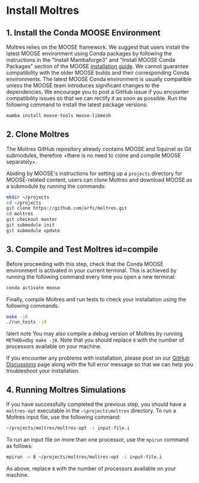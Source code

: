 # Install Moltres

## 1. Install the Conda MOOSE Environment

Moltres relies on the MOOSE framework. We suggest that users install the latest MOOSE environment
using Conda packages by following the instructions in the "Install Mambaforge3" and "Install MOOSE
Conda Packages" section of the MOOSE
[installation guide](https://mooseframework.inl.gov/getting_started/installation/conda.html).
We cannot guarantee compatibility with the older MOOSE builds and their corresponding Conda
environments. The latest MOOSE Conda environment is usually compatible unless the MOOSE team
introduces significant changes to the dependencies. We encourage you to post a GitHub issue if you
encounter compatibility issues so that we can rectify it as soon as possible. Run the following
command to install the latest package versions:

```bash
mamba install moose-tools moose-libmesh
```

## 2. Clone Moltres

The Moltres GitHub repository already contains MOOSE and Squirrel as Git submodules, therefore
+there is no need to clone and compile MOOSE separately+. 

Abiding by MOOSE's instructions for setting up a `projects` directory for MOOSE-related content,
users can clone Moltres and download MOOSE as a submodule by running the commands:

```bash
mkdir ~/projects
cd ~/projects
git clone https://github.com/arfc/moltres.git
cd moltres
git checkout master
git submodule init
git submodule update
```

## 3. Compile and Test Moltres id=compile

Before proceeding with this step, check that the Conda MOOSE environment is activated in your
current terminal. This is achieved by running the following command every time you open a new
terminal:

```bash
conda activate moose
```

Finally, compile Moltres and run tests to check your installation using the following commands:

```bash
make -j8
./run_tests -j8
```

!alert note
You may also compile a debug version of Moltres by running `METHOD=dbg make
-j8`. Note that you should replace `8` with the number of processors available
on your machine.

If you encounter any problems with installation, please post on our
[GitHub Discussions](https://github.com/arfc/moltres/discussions) page along with the full error
message so that we can help you troubleshoot your installation.

## 4. Running Moltres Simulations

If you have successfully completed the previous step, you should have a `moltres-opt` executable in
the `~\projects\moltres` directory. To run a Moltres input file, use the following command:

```bash
~/projects/moltres/moltres-opt -i input-file.i
```

To run an input file on more than one processor, use the `mpirun` command as follows:

```bash
mpirun -n 8 ~/projects/moltres/moltres-opt -i input-file.i
```

As above, replace `8` with the number of processors available on your machine.
